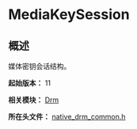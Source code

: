 # MediaKeySession

## 概述

媒体密钥会话结构。

**起始版本：** 11

**相关模块：** [Drm](capi-drm.md)

**所在头文件：** [native_drm_common.h](capi-native-drm-common-h.md)

